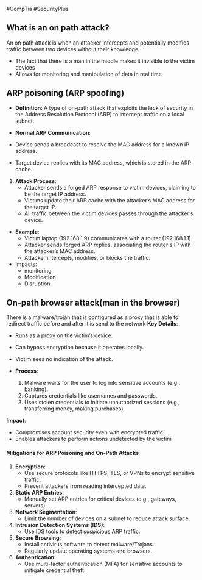 #CompTia #SecurityPlus 
## What is an on path attack?
An on path attack is when an attacker intercepts and potentially modifies traffic between two devices without their knowledge.
- The fact that there is a man in the middle makes it invisible to the victim devices
- Allows for monitoring and manipulation of data in real time
## ARP poisoning (ARP spoofing)
- **Definition**: A type of on-path attack that exploits the lack of security in the Address Resolution Protocol (ARP) to intercept traffic on a local subnet.
- **Normal ARP Communication**:

- Device sends a broadcast to resolve the MAC address for a known IP address.
- Target device replies with its MAC address, which is stored in the ARP cache.

1. **Attack Process**:
    - Attacker sends a forged ARP response to victim devices, claiming to be the target IP address.
    - Victims update their ARP cache with the attacker’s MAC address for the target IP.
    - All traffic between the victim devices passes through the attacker’s device.
- **Example**:
	- Victim laptop (192.168.1.9) communicates with a router (192.168.1.1).
	- Attacker sends forged ARP replies, associating the router's IP with the attacker’s MAC address.
	- Attacker intercepts, modifies, or blocks the traffic.
- Impacts:
	- monitoring
	- Modification
	- Disruption
## On-path browser attack(man in the browser)
There is a malware/trojan that is configured as a proxy that is able to redirect traffic before and after it is send to the network 
**Key Details**:

- Runs as a proxy on the victim’s device.
- Can bypass encryption because it operates locally.
- Victim sees no indication of the attack.

- **Process**:
    1. Malware waits for the user to log into sensitive accounts (e.g., banking).
    2. Captures credentials like usernames and passwords.
    3. Uses stolen credentials to initiate unauthorized sessions (e.g., transferring money, making purchases).

**Impact**:
- Compromises account security even with encrypted traffic.
- Enables attackers to perform actions undetected by the victim

#### **Mitigations for ARP Poisoning and On-Path Attacks**

1. **Encryption**:
    - Use secure protocols like HTTPS, TLS, or VPNs to encrypt sensitive traffic.
    - Prevent attackers from reading intercepted data.
2. **Static ARP Entries**:
    - Manually set ARP entries for critical devices (e.g., gateways, servers).
3. **Network Segmentation**:
    - Limit the number of devices on a subnet to reduce attack surface.
4. **Intrusion Detection Systems (IDS)**:
    - Use IDS tools to detect suspicious ARP traffic.
5. **Secure Browsing**:
    - Install antivirus software to detect malware/Trojans.
    - Regularly update operating systems and browsers.
6. **Authentication**:
    - Use multi-factor authentication (MFA) for sensitive accounts to mitigate credential theft.